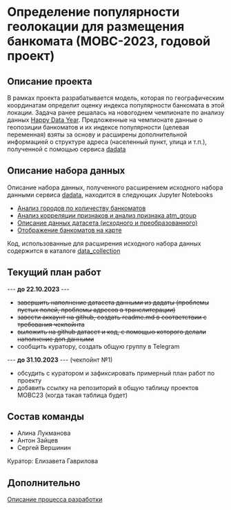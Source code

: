 # Определение популярности геолокации для размещения банкомата (МОВС-2023, годовой проект)
## Описание проекта
В рамках проекта разрабатывается модель, которая по географическим координатам определит оценку индекса популярности банкомата в этой локации. Задача ранее решалась 
на новогоднем чемпионате по анализу данных [Happy Data Year](https://boosters.pro/championship/rosbank2/overview). Предложенные на чемпионате данные о геопозиции банкоматов и их индексе популярности (целевая переменная) взяты за основу и расширены дополнительной информацией о структуре адреса (населенный пункт, улица и т.п.), полученной с помощью сервиса [dadata](dadata.ru)

## Описание набора данных
Описание набора данных, полученного расширением исходного набора данными сервиса [dadata](dadata.ru), находится в следующих Jupyter Notebooks
- [Анализ городов по количеству банкоматов](https://github.com/SeVlVershinin/atm-project/blob/main/data_collection/ATM%20distribution%20by%20city.ipynb)
- [Анализ корреляции признаков и анализ признака atm_group](https://github.com/SeVlVershinin/atm-project/blob/main/data_collection/Feature%20analysis.ipynb)
- [Описание данных датасета (исходного и преобразованного)](https://github.com/SeVlVershinin/atm-project/blob/main/data_collection/Dataset%20description.ipynb)
- [Отображение банкоматов на карте](https://github.com/SeVlVershinin/atm-project/blob/main/data_collection/ATM%20on%20map.ipynb)

Код, использованные для расширения исходного набора данных содержится в каталоге [data_collection](https://github.com/SeVlVershinin/atm-project/tree/main/data_collection) 

## Текущий план работ 

--- **до 22.10.2023** --- 
 - ~~завершить наполнение датасета данными из дадаты (проблемы пустых полей, проблемы адресов в транслитерации)~~ 
 - ~~завести аккаунт на github, создать readme.md в соответствии с требования чекпойнта~~
 - ~~выложить на github датасет и код, с помощью которого делали наполнение доп.данными~~
 - сообщить куратору, создать общую группу в Telegram

--- **до 31.10.2023** ---  (чекпойнт №1)
 - обсудить с куратором и зафиксировать примерный план работ по проекту
 - добавить ссылку на репозиторий в общую таблицу проектов МОВС23 (когда такая таблица будет)
 
## Состав команды
 - Алина Лукманова
 - Антон Зайцев
 - Сергей Вершинин

Куратор: Елизавета Гаврилова

## Дополнительно
[Описание процесса разработки](dev_process.md)
